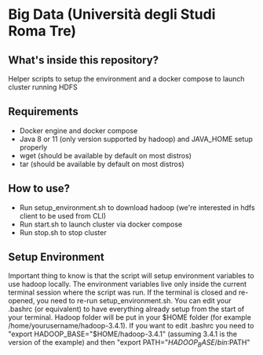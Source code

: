 # Big Data (Università degli Studi Roma Tre)
## What's inside this repository?
Helper scripts to setup the environment and a docker compose to launch cluster running HDFS

## Requirements
- Docker engine and docker compose
- Java 8 or 11 (only version supported by hadoop) and JAVA_HOME setup properly
- wget (should be available by default on most distros)
- tar (should be available by default on most distros)

## How to use?
- Run setup_environment.sh to download hadoop (we're interested in hdfs client to be used from CLI)
- Run start.sh to launch cluster via docker compose
- Run stop.sh to stop cluster

## Setup Environment
Important thing to know is that the script will setup environment variables to use hadoop locally. The environment variables live only inside the current terminal session where the script was run.
If the terminal is closed and re-opened, you need to re-run setup_environment.sh.
You can edit your .bashrc (or equivalent) to have everything already setup from the start of your terminal.
Hadoop folder will be put in your $HOME folder (for example /home/yourusername/hadoop-3.4.1).
If you want to edit .bashrc you need to "export HADOOP_BASE="$HOME/hadoop-3.4.1" (assuming 3.4.1 is the version of the example) and then "export PATH="$HADOOP_BASE/bin:$PATH"
